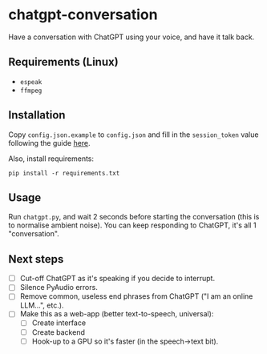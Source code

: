 # chatgpt-conversation
Have a conversation with ChatGPT using your voice, and have it talk back.

## Requirements (Linux)

- `espeak`
- `ffmpeg`

## Installation

Copy `config.json.example` to `config.json` and fill in the `session_token` value following the guide [here](https://github.com/acheong08/ChatGPT).

Also, install requirements:

`pip install -r requirements.txt`

## Usage

Run `chatgpt.py`, and wait 2 seconds before starting the conversation (this is to normalise ambient noise). You can keep responding to ChatGPT, it's all 1 "conversation". 

## Next steps

- [ ] Cut-off ChatGPT as it's speaking if you decide to interrupt.
- [ ] Silence PyAudio errors.
- [ ] Remove common, useless end phrases from ChatGPT ("I am an online LLM...", etc.).
- [ ] Make this as a web-app (better text-to-speech, universal):
  - [ ] Create interface
  - [ ] Create backend
  - [ ] Hook-up to a GPU so it's faster (in the speech->text bit). 
